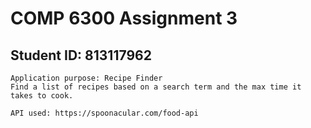 # COMP 6300 Assignment 3
## Student ID: 813117962
```
Application purpose: Recipe Finder
Find a list of recipes based on a search term and the max time it takes to cook.

API used: https://spoonacular.com/food-api
```
